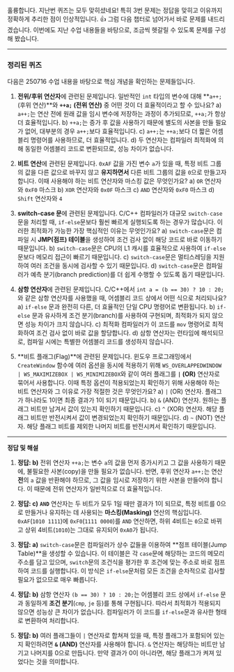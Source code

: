 훌륭합니다. 지난번 퀴즈는 모두 맞히셨네요! 특히 3번 문제는 정답을 맞히고 이유까지 정확하게 추리한 점이 인상적입니다. 👍 그럼 다음 챕터로 넘어가서 바로 문제를 내드리겠습니다. 이번에도 지난 수업 내용들을 바탕으로, 조금씩 헷갈릴 수 있도록 문제를 구성해 봤습니다.

---

### **정리된 퀴즈**

다음은 250716 수업 내용을 바탕으로 핵심 개념을 확인하는 문제들입니다.

1.  **전위/후위 연산자**에 관련된 문제입니다. 일반적인 `int` 타입의 변수에 대해 **`a++;` (후위 연산)**와 **`++a;` (전위 연산)** 중 어떤 것이 더 효율적이라고 할 수 있나요?
    a) `a++;`는 연산 전에 원래 값을 임시 변수에 저장하는 과정이 추가되므로, `++a;`가 항상 더 효율적입니다.
    b) `++a;`는 증가 후 값을 사용하기 때문에 별도의 사본을 만들 필요가 없어, 대부분의 경우 `a++;`보다 효율적입니다.
    c) `a++;`는 `++a;`보다 더 짧은 어셈블리 명령어를 사용하므로, 더 효율적입니다.
    d) 두 연산자는 컴파일러 최적화에 의해 동일한 어셈블리 코드로 변환되므로, 성능 차이가 없습니다.

2.  **비트 연산**에 관련된 문제입니다. `0xAF` 값을 가진 변수 `a`가 있을 때, 특정 비트 그룹의 값을 다른 값으로 바꾸지 않고 **유지하면서** 다른 비트 그룹의 값을 `0`으로 만들고자 합니다. 이때 사용해야 하는 비트 연산자와 마스킹 값은 무엇인가요?
    a) `OR` 연산자와 `0xF0` 마스크
    b) `XOR` 연산자와 `0x0F` 마스크
    c) `AND` 연산자와 `0xF0` 마스크
    d) `Shift` 연산자와 `4`

3.  **switch-case 문**에 관련된 문제입니다. C/C++ 컴파일러가 대규모 `switch-case`문을 처리할 때, `if-else`문보다 훨씬 빠르게 실행되도록 하는 경우가 많습니다. 이러한 최적화가 가능한 가장 핵심적인 이유는 무엇인가요?
    a) `switch-case`문은 컴파일 시 **JMP(점프) 테이블**을 생성하여 조건 검사 없이 해당 코드로 바로 이동하기 때문입니다.
    b) `switch-case`문은 CPU의 L1 캐시를 효율적으로 사용하여 `if-else`문보다 메모리 접근이 빠르기 때문입니다.
    c) `switch-case`문은 멀티스레딩을 지원하여 여러 조건을 동시에 검사할 수 있기 때문입니다.
    d) `switch-case`문은 컴파일러가 예측 분기(branch prediction)를 더 쉽게 수행할 수 있도록 돕기 때문입니다.

4.  **삼항 연산자**에 관련된 문제입니다. C/C++에서 `int a = (b == 30) ? 10 : 20;` 와 같은 삼항 연산자를 사용했을 때, 어셈블리 코드 상에서 어떤 식으로 처리되나요?
    a) `if-else` 문과 완전히 다른, 더 효율적인 단일 CPU 명령어로 변환됩니다.
    b) `if-else` 문과 유사하게 조건 분기(branch)를 사용하여 구현되며, 최적화가 되지 않으면 성능 차이가 크지 않습니다.
    c) 최적화 컴파일러가 이 코드를 `mov` 명령어로 최적화하여 조건 검사 없이 바로 값을 할당합니다.
    d) 삼항 연산자는 런타임에 해석되므로, 컴파일 시에는 특별한 어셈블리 코드를 생성하지 않습니다.

5.  **비트 플래그(Flag)**에 관련된 문제입니다. 윈도우 프로그래밍에서 `CreateWindow` 함수에 여러 옵션을 동시에 적용하기 위해 `WS_OVERLAPPEDWINDOW | WS_MAXIMIZEBOX | WS_MINIMIZEBOX`와 같이 여러 플래그를 **`|` (OR)** 연산자로 묶어서 사용합니다. 이때 특정 옵션이 적용되었는지 확인하기 위해 사용해야 하는 비트 연산자와 그 이유로 가장 적절한 것은 무엇인가요?
    a) `|` (OR) 연산자. 플래그가 하나라도 1이면 최종 결과가 1이 되기 때문입니다.
    b) `&` (AND) 연산자. 원하는 플래그 비트만 남겨서 값이 있는지 확인하기 때문입니다.
    c) `^` (XOR) 연산자. 해당 플래그 비트만 반전시켜서 값이 변경되었는지 확인하기 때문입니다.
    d) `~` (NOT) 연산자. 해당 플래그 비트를 제외한 나머지 비트를 반전시켜서 확인하기 때문입니다.

---
**정답 및 해설**

1.  **정답: b)** 전위 연산자 `++a;`는 변수 `a`의 값을 먼저 증가시키고 그 값을 사용하기 때문에, 불필요한 사본(copy)을 만들 필요가 없습니다. 반면, 후위 연산자 `a++;`는 연산 **전**의 `a` 값을 반환해야 하므로, 그 값을 임시로 저장하기 위한 사본을 만들어야 합니다. 이 때문에 전위 연산자가 일반적으로 더 효율적입니다.

2.  **정답: c)** **`AND`** 연산자는 두 비트가 모두 1일 때만 결과가 1이 되므로, 특정 비트를 0으로 만들거나 유지하는 데 사용되는 **마스킹(Masking)** 연산의 핵심입니다. `0xAF`(`1010 1111`)에 `0xF0`(`1111 0000`)를 `AND` 연산하면, 하위 4비트는 `0`으로 바뀌고 상위 4비트(`1010`)는 그대로 유지되어 `0xA0`가 됩니다.

3.  **정답: a)** `switch-case`문은 컴파일러가 상수 값들을 이용하여 **점프 테이블(Jump Table)**을 생성할 수 있습니다. 이 테이블은 각 `case`문에 해당하는 코드의 메모리 주소를 담고 있으며, `switch`문의 조건식을 평가한 후 조건에 맞는 주소로 바로 점프하여 코드를 실행합니다. 이 방식은 `if-else`문처럼 모든 조건을 순차적으로 검사할 필요가 없으므로 매우 빠릅니다. 

4.  **정답: b)** 삼항 연산자 `(b == 30) ? 10 : 20;`는 어셈블리 코드 상에서 `if-else` 문과 동일하게 **조건 분기**(`cmp`, `je` 등)를 통해 구현됩니다. 따라서 최적화가 적용되지 않으면 성능상 큰 차이가 없습니다. 컴파일러가 이 코드를 `if-else`문과 유사한 형태로 변환하여 처리합니다.

5.  **정답: b)** 여러 플래그들이 `|` 연산자로 합쳐져 있을 때, 특정 플래그가 포함되어 있는지 확인하려면 **`&` (AND)** 연산자를 사용해야 합니다. `&` 연산자는 해당하는 비트만 남기고 나머지를 0으로 만듭니다. 만약 결과가 0이 아니라면, 해당 플래그가 켜져 있었다는 것을 의미합니다.